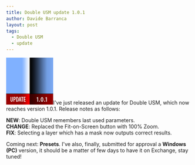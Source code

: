 ```yaml
---
title: Double USM update 1.0.1
author: Davide Barranca
layout: post
tags:
  - Double USM
  - update
---
```

![Double USM][a]I've just released an update for Double USM, which now reaches version 1.0.1. Release notes as follows: 

**NEW**: Double USM remembers last used parameters.  
**CHANGE**: Replaced the Fit-on-Screen button with 100% Zoom.  
**FIX**: Selecting a layer which has a mask now outputs correct results.

Coming next: **Presets**. I've also, finally, submitted for approval a **Windows (PC)** version, it should be a matter of few days to have it on Exchange, stay tuned!

[a]: /news/images/DoubleUSM_101.png "Double USM 1.0.1"